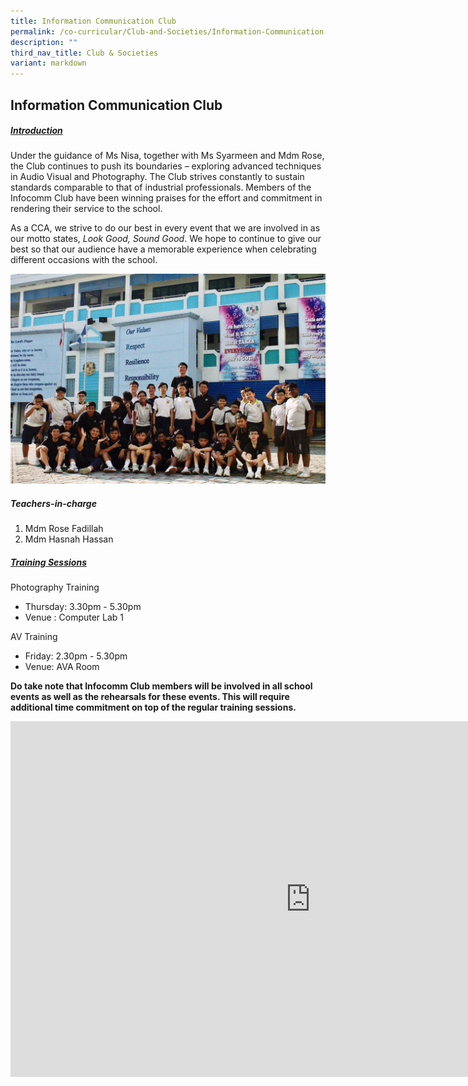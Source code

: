 ```yaml
---
title: Information Communication Club
permalink: /co-curricular/Club-and-Societies/Information-Communication-Club/
description: ""
third_nav_title: Club & Societies
variant: markdown
---
```

## Information Communication Club

##### <u>Introduction</u>

Under the guidance of Ms Nisa, together with Ms Syarmeen and Mdm Rose, the Club continues to push its boundaries – exploring advanced techniques in Audio Visual and Photography. The Club strives constantly to sustain standards comparable to that of industrial professionals. Members of the Infocomm Club have been winning praises for the effort and commitment in rendering their service to the school.

As a CCA, we strive to do our best in every event that we are involved in as our motto states,&nbsp;_Look Good, Sound Good_. We hope to continue to give our best so that our audience have a memorable experience when celebrating different occasions with the school.

![](/images/CCA/Clubs%20&amp;%20Societies/Infocomm%20Club/Infocomm%20Club.jpeg)

##### Teachers-in-charge
1. Mdm Rose Fadillah
2. Mdm Hasnah Hassan

##### <u>Training Sessions</u>  
Photography Training
* Thursday: 3.30pm - 5.30pm
* Venue : Computer Lab 1

AV Training
* Friday: 2.30pm - 5.30pm
* Venue: AVA Room

**Do take note that Infocomm Club members will be involved in all school events as well as the rehearsals for these events. This will require additional time commitment on top of the regular training sessions.**

<iframe src="https://docs.google.com/presentation/d/e/2PACX-1vQzHhkQIllvz4BamRghIY_21evcmpRoYvC60Y8yTw--b_7aAEksOme94QbwbXL1TY87EjuM1S7hulgS/embed?start=true&amp;loop=false&amp;delayms=3000" frameborder="0" width="960" height="569" allowfullscreen="true"></iframe>